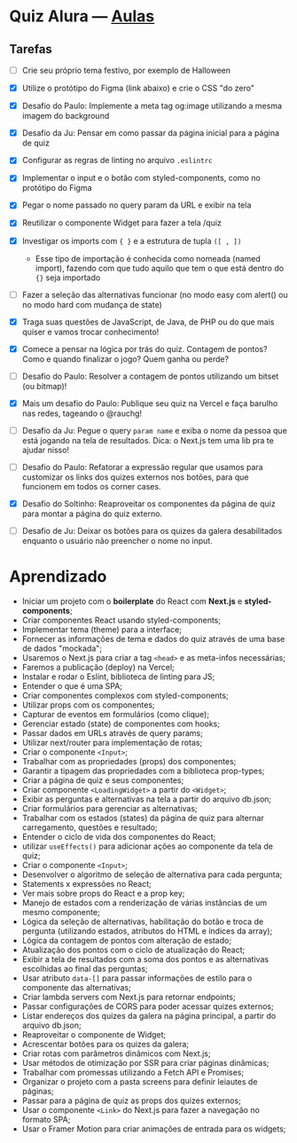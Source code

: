 # Quiz Alura — [Aulas](https://www.alura.com.br/imersao-react-next-js/aula01-react-nextjs-aluraquiz)

## Tarefas
- [ ] Crie seu próprio tema festivo, por exemplo de Halloween
- [x] Utilize o protótipo do Figma (link abaixo) e crie o CSS "do zero"
- [x] Desafio do Paulo: Implemente a meta tag og:image utilizando a mesma imagem do background
- [x] Desafio da Ju: Pensar em como passar da página inicial para a página de quiz
- [x] Configurar as regras de linting no arquivo ``.eslintrc``
- [x] Implementar o input e o botão com styled-components, como no protótipo do Figma
- [x] Pegar o nome passado no query param da URL e exibir na tela
- [x] Reutilizar o componente Widget para fazer a tela /quiz
- [x] Investigar os imports com ``{ }`` e a estrutura de tupla ``([ , ])``
  * Esse tipo de importação é conhecida como nomeada (named import), fazendo com que tudo aquilo que tem o que está dentro do ``{}`` seja importado
- [ ] Fazer a seleção das alternativas funcionar (no modo easy com alert() ou no modo hard com mudança de state)
- [x] Traga suas questões de JavaScript, de Java, de PHP ou do que mais quiser e vamos trocar conhecimento!
- [x] Comece a pensar na lógica por trás do quiz. Contagem de pontos? Como e quando finalizar o jogo? Quem ganha ou perde?
- [ ] Desafio do Paulo: Resolver a contagem de pontos utilizando um bitset (ou bitmap)!
- [x] Mais um desafio do Paulo: Publique seu quiz na Vercel e faça barulho nas redes, tageando o @rauchg!
- [ ] Desafio da Ju: Pegue o query ``param name`` e exiba o nome da pessoa que está jogando na tela de resultados. Dica: o Next.js tem uma lib pra te ajudar nisso!
- [ ] Desafio do Paulo: Refatorar a expressão regular que usamos para customizar os links dos quizes externos nos botões, para que funcionem em todos os corner cases.
- [x] Desafio do Soltinho: Reaproveitar os componentes da página de quiz para montar a página do quiz externo.
- [ ] Desafio de Ju: Deixar os botões para os quizes da galera desabilitados enquanto o usuário não preencher o nome no input.


# Aprendizado
* Iniciar um projeto com o **boilerplate** do React com **Next.js** e **styled-components**;
* Criar componentes React usando styled-components;
* Implementar tema (theme) para a interface;
* Fornecer as informações de tema e dados do quiz através de uma base de dados "mockada";
* Usaremos o Next.js para criar a tag ``<head>`` e as meta-infos necessárias;
* Faremos a publicação (deploy) na Vercel;
* Instalar e rodar o Eslint, biblioteca de linting para JS;
* Entender o que é uma SPA;
* Criar componentes complexos com styled-components;
* Utilizar props com os componentes;
* Capturar de eventos em formulários (como clique);
* Gerenciar estado (state) de componentes com hooks;
* Passar dados em URLs através de query params;
* Utilizar next/router para implementação de rotas;
* Criar o componente ``<Input>``;
* Trabalhar com as propriedades (props) dos componentes;
* Garantir a tipagem das propriedades com a biblioteca prop-types;
* Criar a página de quiz e seus componentes;
* Criar componente ``<LoadingWidget>`` a partir do ``<Widget>``;
* Exibir as perguntas e alternativas na tela a partir do arquivo db.json;
* Criar formulários para gerenciar as alternativas;
* Trabalhar com os estados (states) da página de quiz para alternar carregamento, questões e resultado;
* Entender o ciclo de vida dos componentes do React;
* utilizar ``useEffects()`` para adicionar ações ao componente da tela de quiz;
* Criar o componente ``<Input>``;
* Desenvolver o algoritmo de seleção de alternativa para cada pergunta;
* Statements x expressões no React;
* Ver mais sobre props do React e a prop key;
* Manejo de estados com a renderização de várias instâncias de um mesmo componente;
* Lógica da seleção de alternativas, habilitação do botão e troca de pergunta (utilizando estados, atributos do HTML e índices da array);
* Lógica da contagem de pontos com alteração de estado;
* Atualização dos pontos com o ciclo de atualização do React;
* Exibir a tela de resultados com a soma dos pontos e as alternativas escolhidas ao final das perguntas;
* Usar atributo ``data-[]`` para passar informações de estilo para o componente das alternativas;
* Criar lambda servers com Next.js para retornar endpoints;
* Passar configurações de CORS para poder acessar quizes externos;
* Listar endereços dos quizes da galera na página principal, a partir do arquivo db.json;
* Reaproveitar o componente de Widget;
* Acrescentar botões para os quizes da galera;
* Criar rotas com parâmetros dinâmicos com Next.js;
* Usar métodos de otimização por SSR para criar páginas dinâmicas;
* Trabalhar com promessas utilizando a Fetch API e Promises;
* Organizar o projeto com a pasta screens para definir leiautes de páginas;
* Passar para a página de quiz as props dos quizes externos;
* Usar o componente ``<Link>`` do Next.js para fazer a navegação no formato SPA;
* Usar o Framer Motion para criar animações de entrada para os widgets;
